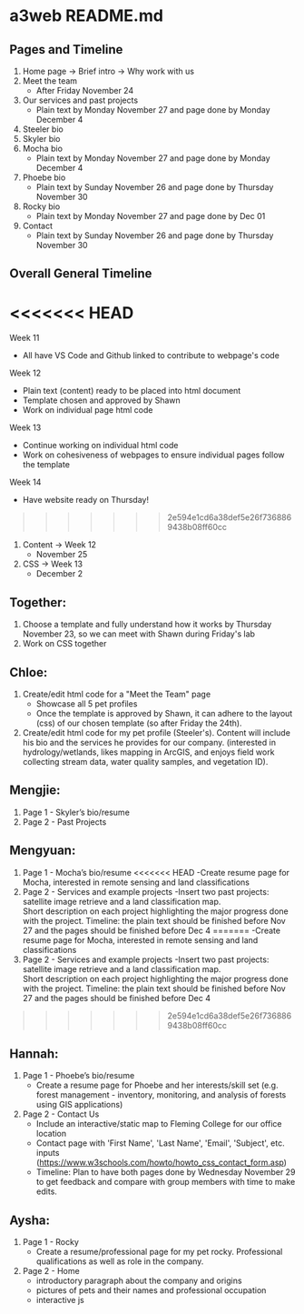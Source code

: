 # a3web README.md

## Pages and Timeline

1. Home page
   -> Brief intro
   -> Why work with us
2. Meet the team
   - After Friday November 24
3. Our services and past projects
   - Plain text by Monday November 27 and page done by Monday December 4
4. Steeler bio
5. Skyler bio
6. Mocha bio
   - Plain text by Monday November 27 and page done by Monday December 4
7. Phoebe bio
   - Plain text by Sunday November 26 and page done by Thursday November 30
8. Rocky bio
   - Plain text by Monday November 27 and page done by Dec 01
9. Contact
   - Plain text by Sunday November 26 and page done by Thursday November 30

## Overall General Timeline
<<<<<<< HEAD
=======
Week 11 
* All have VS Code and Github linked to contribute to webpage's code 

Week 12
* Plain text (content) ready to be placed into html document 
* Template chosen and approved by Shawn 
* Work on individual page html code

Week 13
* Continue working on individual html code
* Work on cohesiveness of webpages to ensure individual pages follow the template 

Week 14 
* Have website ready on Thursday!
>>>>>>> 2e594e1cd6a38def5e26f7368869438b08ff60cc

1. Content -> Week 12
   - November 25
2. CSS -> Week 13
   - December 2

## Together:

1. Choose a template and fully understand how it works by Thursday November 23, so we can meet with Shawn during Friday's lab
1. Work on CSS together

## Chloe:

1. Create/edit html code for a "Meet the Team" page
   - Showcase all 5 pet profiles
   - Once the template is approved by Shawn, it can adhere to the layout (css) of our chosen template (so after Friday the 24th).
2. Create/edit html code for my pet profile (Steeler's). Content will include his bio and the services he provides for our company. (interested in hydrology/wetlands, likes mapping in ArcGIS, and enjoys field work collecting stream data, water quality samples, and vegetation ID).

## Mengjie:

1. Page 1 - Skyler’s bio/resume
1. Page 2 - Past Projects

## Mengyuan:

1. Page 1 - Mocha’s bio/resume
<<<<<<< HEAD
   -Create resume page for Mocha, interested in remote sensing and land classifications
1. Page 2 - Services and example projects
   -Insert two past projects: satellite image retrieve and a land classification map.  
    Short description on each project highlighting the major progress done with the project.
   Timeline: the plain text should be finished before Nov 27 and the pages should be finished before Dec 4
=======
            -Create resume page for Mocha, interested in remote sensing and land classifications 
1. Page 2 - Services and example projects 
            -Insert two past projects: satellite image retrieve and a land classification map.      
            Short description on each project highlighting the major progress done with the project. 
    Timeline: the plain text should be finished before Nov 27 and the pages should be finished before Dec 4 

>>>>>>> 2e594e1cd6a38def5e26f7368869438b08ff60cc

## Hannah:

1. Page 1 - Phoebe’s bio/resume
   - Create a resume page for Phoebe and her interests/skill set (e.g. forest management - inventory, monitoring, and analysis of forests using GIS applications)
1. Page 2 - Contact Us
   - Include an interactive/static map to Fleming College for our office location
   - Contact page with 'First Name', 'Last Name', 'Email', 'Subject', etc. inputs (https://www.w3schools.com/howto/howto_css_contact_form.asp)
   - Timeline: Plan to have both pages done by Wednesday November 29 to get feedback and compare with group members with time to make edits.

## Aysha:

1. Page 1 - Rocky
   - Create a resume/professional page for my pet rocky. Professional qualifications as well as role in the company.
1. Page 2 - Home
   - introductory paragraph about the company and origins
   - pictures of pets and their names and professional occupation
   - interactive js
